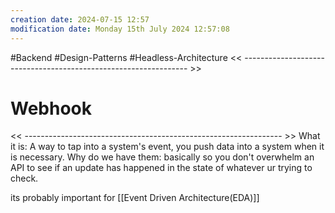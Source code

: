 ```yaml
---
creation date: 2024-07-15 12:57
modification date: Monday 15th July 2024 12:57:08
---
```

#Backend #Design-Patterns #Headless-Architecture
<< ---------------------------------------------------------------- >>

# Webhook

<< ---------------------------------------------------------------- >>
What it is: 
	A way to tap into a system's event, you push data into a system when it is necessary.
Why do we have them:
	basically so you don't overwhelm an API to see if an update has happened in the state of whatever ur trying to check.


its probably important for [[Event Driven Architecture(EDA)]]